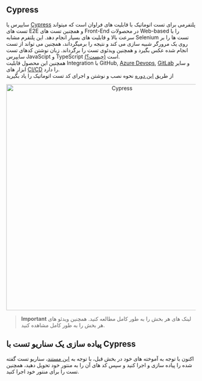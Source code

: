 ## Cypress 

<p>

سایپرس یا 
[Cypress](https://www.cypress.io/)
پلتفرمی برای تست اتوماتیک با قابلیت های فراوان است که میتواند تست های 
E2E
و همچنین تست های 
Front-End
در محصولات
Web-based
را با سرعت بالا و قابلیت های بسیار انجام دهد.
این پلتفرم مشابه 
Selenium
تست ها را بر روی یک مرورگر شبیه سازی می کند و نتیجه را برمیگرداند، همچنین می تواند از تست انجام شده عکس بگیرد و همچنین ویدئوی تست را برگرداند.
زبان نوشتن کدهای تست سایپرس 
JavaScipt
و
TypeScript
[(چیست؟)](https://www.typescriptlang.org/)
است.<br>
همچنین این محصول قابلیت 
Integration
با
GitHub,
[Azure Devops](https://azure.microsoft.com/en-us/products/devops),
[GitLab](https://about.gitlab.com/)
و سایر ابزار های
[CI/CD](https://www.synopsys.com/glossary/what-is-cicd.html#:~:text=Definition,and%20continuous%20delivery%2Fcontinuous%20deployment.)
را دارد.<br>
از طریق 
[این دوره](https://www.youtube.com/watch?v=SoMgK1HAJVU&list=PLKp9IFVoltbAS7xsoLoE7geteKazAzlhJ&index=1)
نحوه نصب و نوشتن و اجرای کد تست اتوماتیک را یاد بگیرید

</p>

<div style="text-align:center">
    <img src="https://www.cypress.io/cypress_logo_social.png" alt="Cypress" width="600px">
</div>

> **Important**
> لینک های هر بخش را به طور کامل مطالعه کنید. همچنین ویدئو های هر بخش را به طور کامل مشاهده کنید.


## پیاده سازی یک سناریو تست با Cypress
<p>

اکنون با توجه به آموخته های خود در بخش قبل، با توجه به [این مستند](https://docs.google.com/document/d/1L07wQ8b7507EJfarJ12HTLJNSEL_Esd1heHhvBZOc00/edit?usp=sharing)، سناریو تست گفته شده را پیاده سازی و اجرا کنید و سپس کد های آن را به منتور خود تحویل دهید، همچنین تست را برای منتور خود اجرا کنید.
</p>
